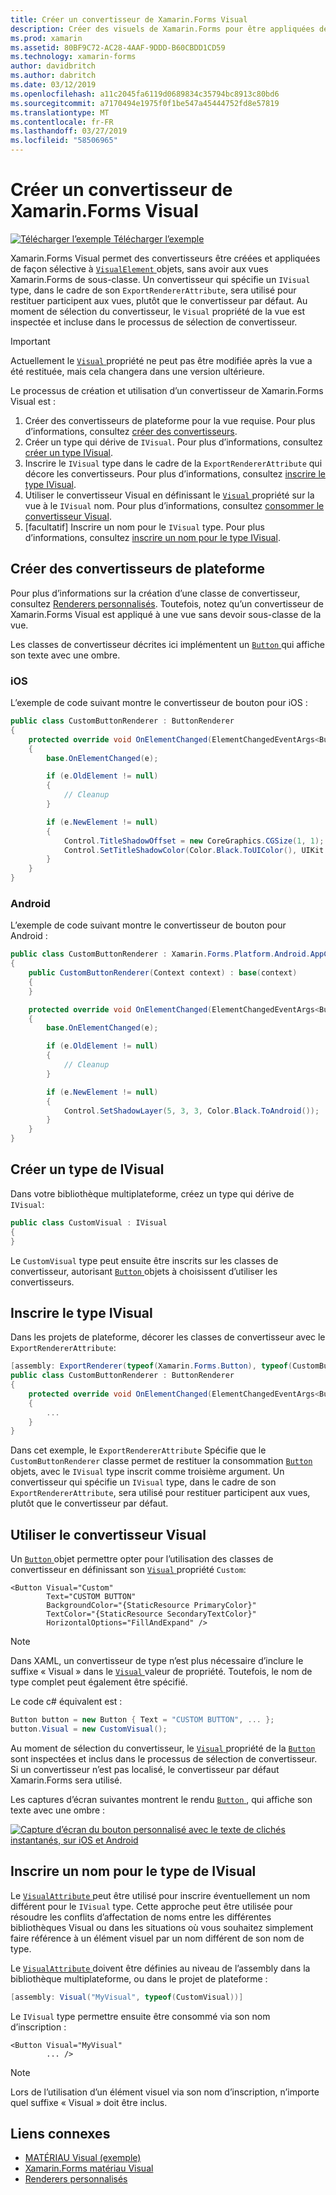 ```yaml
---
title: Créer un convertisseur de Xamarin.Forms Visual
description: Créer des visuels de Xamarin.Forms pour être appliquées de façon sélective aux objets VisualElement, sans avoir aux vues Xamarin.Forms de sous-classe.
ms.prod: xamarin
ms.assetid: 80BF9C72-AC28-4AAF-9DDD-B60CBDD1CD59
ms.technology: xamarin-forms
author: davidbritch
ms.author: dabritch
ms.date: 03/12/2019
ms.openlocfilehash: a11c2045fa6119d0689834c35794bc8913c80bd6
ms.sourcegitcommit: a7170494e1975f0f1be547a45444752fd8e57819
ms.translationtype: MT
ms.contentlocale: fr-FR
ms.lasthandoff: 03/27/2019
ms.locfileid: "58506965"
---
```

# <a name="create-a-xamarinforms-visual-renderer"></a>Créer un convertisseur de Xamarin.Forms Visual

[![Télécharger l’exemple](~/media/shared/download.png) Télécharger l’exemple](https://developer.xamarin.com/samples/xamarin-forms/UserInterface/VisualDemos/)

Xamarin.Forms Visual permet des convertisseurs être créées et appliquées de façon sélective à [ `VisualElement` ](xref:Xamarin.Forms.VisualElement) objets, sans avoir aux vues Xamarin.Forms de sous-classe. Un convertisseur qui spécifie un `IVisual` type, dans le cadre de son `ExportRendererAttribute`, sera utilisé pour restituer participent aux vues, plutôt que le convertisseur par défaut. Au moment de sélection du convertisseur, le `Visual` propriété de la vue est inspectée et incluse dans le processus de sélection de convertisseur.

> [!IMPORTANT]
> Actuellement le [ `Visual` ](xref:Xamarin.Forms.VisualElement.Visual) propriété ne peut pas être modifiée après la vue a été restituée, mais cela changera dans une version ultérieure.

Le processus de création et utilisation d’un convertisseur de Xamarin.Forms Visual est :

1. Créer des convertisseurs de plateforme pour la vue requise. Pour plus d’informations, consultez [créer des convertisseurs](#create-platform-renderers).
1. Créer un type qui dérive de `IVisual`. Pour plus d’informations, consultez [créer un type IVisual](#create-an-ivisual-type).
1. Inscrire le `IVisual` type dans le cadre de la `ExportRendererAttribute` qui décore les convertisseurs. Pour plus d’informations, consultez [inscrire le type IVisual](#register-the-ivisual-type).
1. Utiliser le convertisseur Visual en définissant le [ `Visual` ](xref:Xamarin.Forms.VisualElement.Visual) propriété sur la vue à le `IVisual` nom. Pour plus d’informations, consultez [consommer le convertisseur Visual](#consume-the-visual-renderer).
1. [facultatif] Inscrire un nom pour le `IVisual` type. Pour plus d’informations, consultez [inscrire un nom pour le type IVisual](#register-a-name-for-the-ivisual-type).

## <a name="create-platform-renderers"></a>Créer des convertisseurs de plateforme

Pour plus d’informations sur la création d’une classe de convertisseur, consultez [Renderers personnalisés](~/xamarin-forms/app-fundamentals/custom-renderer/index.md). Toutefois, notez qu’un convertisseur de Xamarin.Forms Visual est appliqué à une vue sans devoir sous-classe de la vue.

Les classes de convertisseur décrites ici implémentent un [ `Button` ](xref:Xamarin.Forms.Button) qui affiche son texte avec une ombre.

### <a name="ios"></a>iOS

L’exemple de code suivant montre le convertisseur de bouton pour iOS :

```csharp
public class CustomButtonRenderer : ButtonRenderer
{
    protected override void OnElementChanged(ElementChangedEventArgs<Button> e)
    {
        base.OnElementChanged(e);

        if (e.OldElement != null)
        {
            // Cleanup
        }

        if (e.NewElement != null)
        {
            Control.TitleShadowOffset = new CoreGraphics.CGSize(1, 1);
            Control.SetTitleShadowColor(Color.Black.ToUIColor(), UIKit.UIControlState.Normal);
        }
    }
}
```

### <a name="android"></a>Android

L’exemple de code suivant montre le convertisseur de bouton pour Android :

```csharp
public class CustomButtonRenderer : Xamarin.Forms.Platform.Android.AppCompat.ButtonRenderer
{
    public CustomButtonRenderer(Context context) : base(context)
    {
    }

    protected override void OnElementChanged(ElementChangedEventArgs<Button> e)
    {
        base.OnElementChanged(e);

        if (e.OldElement != null)
        {
            // Cleanup
        }

        if (e.NewElement != null)
        {
            Control.SetShadowLayer(5, 3, 3, Color.Black.ToAndroid());
        }
    }
}
```

## <a name="create-an-ivisual-type"></a>Créer un type de IVisual

Dans votre bibliothèque multiplateforme, créez un type qui dérive de `IVisual`:

```csharp
public class CustomVisual : IVisual
{
}
```

Le `CustomVisual` type peut ensuite être inscrits sur les classes de convertisseur, autorisant [ `Button` ](xref:Xamarin.Forms.Button) objets à choisissent d’utiliser les convertisseurs.

## <a name="register-the-ivisual-type"></a>Inscrire le type IVisual

Dans les projets de plateforme, décorer les classes de convertisseur avec le `ExportRendererAttribute`:

```csharp
[assembly: ExportRenderer(typeof(Xamarin.Forms.Button), typeof(CustomButtonRenderer), new[] { typeof(CustomVisual) })]
public class CustomButtonRenderer : ButtonRenderer
{
    protected override void OnElementChanged(ElementChangedEventArgs<Button> e)
    {
        ...
    }
}
```

Dans cet exemple, le `ExportRendererAttribute` Spécifie que le `CustomButtonRenderer` classe permet de restituer la consommation [ `Button` ](xref:Xamarin.Forms.Button) objets, avec le `IVisual` type inscrit comme troisième argument. Un convertisseur qui spécifie un `IVisual` type, dans le cadre de son `ExportRendererAttribute`, sera utilisé pour restituer participent aux vues, plutôt que le convertisseur par défaut.

## <a name="consume-the-visual-renderer"></a>Utiliser le convertisseur Visual

Un [ `Button` ](xref:Xamarin.Forms.Button) objet permettre opter pour l’utilisation des classes de convertisseur en définissant son [ `Visual` ](xref:Xamarin.Forms.VisualElement.Visual) propriété `Custom`:

```xaml
<Button Visual="Custom"
        Text="CUSTOM BUTTON"
        BackgroundColor="{StaticResource PrimaryColor}"
        TextColor="{StaticResource SecondaryTextColor}"
        HorizontalOptions="FillAndExpand" />
```

> [!NOTE]
> Dans XAML, un convertisseur de type n’est plus nécessaire d’inclure le suffixe « Visual » dans le [ `Visual` ](xref:Xamarin.Forms.VisualElement.Visual) valeur de propriété. Toutefois, le nom de type complet peut également être spécifié.

Le code c# équivalent est :

```csharp
Button button = new Button { Text = "CUSTOM BUTTON", ... };
button.Visual = new CustomVisual();
```

Au moment de sélection du convertisseur, le [ `Visual` ](xref:Xamarin.Forms.VisualElement.Visual) propriété de la [ `Button` ](xref:Xamarin.Forms.Button) sont inspectées et inclus dans le processus de sélection de convertisseur. Si un convertisseur n’est pas localisé, le convertisseur par défaut Xamarin.Forms sera utilisé.

Les captures d’écran suivantes montrent le rendu [ `Button` ](xref:Xamarin.Forms.Button), qui affiche son texte avec une ombre :

[![Capture d’écran du bouton personnalisé avec le texte de clichés instantanés, sur iOS et Android](material-visual-images/custom-button.png "bouton avec le texte de l’ombre")](material-visual-images/custom-button-large.png#lightbox)

## <a name="register-a-name-for-the-ivisual-type"></a>Inscrire un nom pour le type de IVisual

Le [ `VisualAttribute` ](xref:Xamarin.Forms.VisualAttribute) peut être utilisé pour inscrire éventuellement un nom différent pour le `IVisual` type. Cette approche peut être utilisée pour résoudre les conflits d’affectation de noms entre les différentes bibliothèques Visual ou dans les situations où vous souhaitez simplement faire référence à un élément visuel par un nom différent de son nom de type.

Le [ `VisualAttribute` ](xref:Xamarin.Forms.VisualAttribute) doivent être définies au niveau de l’assembly dans la bibliothèque multiplateforme, ou dans le projet de plateforme :

```csharp
[assembly: Visual("MyVisual", typeof(CustomVisual))]
```

Le `IVisual` type permettre ensuite être consommé via son nom d’inscription :

```xaml
<Button Visual="MyVisual"
        ... />
```

> [!NOTE]
> Lors de l’utilisation d’un élément visuel via son nom d’inscription, n’importe quel suffixe « Visual » doit être inclus.

## <a name="related-links"></a>Liens connexes

- [MATÉRIAU Visual (exemple)](https://developer.xamarin.com/samples/xamarin-forms/UserInterface/VisualDemos/)
- [Xamarin.Forms matériau Visual](material-visual.md)
- [Renderers personnalisés](~/xamarin-forms/app-fundamentals/custom-renderer/index.md)
